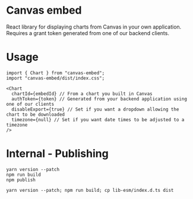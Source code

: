 # Canvas embed

React library for displaying charts from Canvas in your own application. Requires a grant token generated from one of our backend clients.

# Usage

```
import { Chart } from "canvas-embed";
import "canvas-embed/dist/index.css";

<Chart
  chartId={embedId} // From a chart you built in Canvas
  authToken={token} // Generated from your backend application using one of our clients
  disableExport={true} // Set if you want a dropdown allowing the chart to be downloaded
  timezone={null} // Set if you want date times to be adjusted to a timezone
/>
```

# Internal - Publishing

```
yarn version --patch
npm run build
npm publish
```

```
yarn version --patch; npm run build; cp lib-esm/index.d.ts dist
```